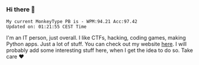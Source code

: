 ### Hi there 👋
<!-- PB START -->
```
My current MonkeyType PB is - WPM:94.21 Acc:97.42
Updated on: 01:21:55 CEST Time
```
<!-- PB END -->
I'm an IT person, just overall. I like CTFs, hacking, coding games, making Python apps. Just a lot of stuff.
You can check out my website [here](https://skill3472.github.io/).
I will probably add some interesting stuff here, when I get the idea to do so. Take care ❤️
